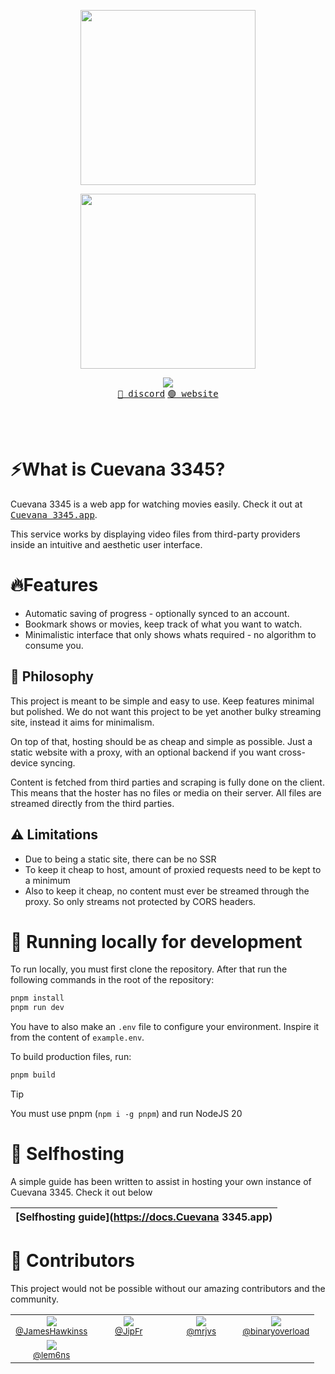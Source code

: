 
<p align="center"><img align="center" width="280" src="./.github/logo-dark.svg#gh-dark-mode-only"/></p>
<p align="center"><img align="center" width="280" src="./.github/logo-light.svg#gh-light-mode-only"/></p>
<p align="center">
  <img src="https://skillicons.dev/icons?i=react,vite,ts" />
  <br/>
  <a href="https://discord.Cuevana 3345.app"><kbd>🔵 discord</kbd></a> <a href="https://Cuevana 3345.app"><kbd>🟢 website</kbd></a>
</p>
<br/><br/>

# ⚡What is Cuevana 3345?

Cuevana 3345 is a web app for watching movies easily. Check it out at <a href="https://Cuevana 3345.app"><kbd>Cuevana 3345.app</kbd></a>.

This service works by displaying video files from third-party providers inside an intuitive and aesthetic user interface.

# 🔥Features

- Automatic saving of progress - optionally synced to an account.
- Bookmark shows or movies, keep track of what you want to watch.
- Minimalistic interface that only shows whats required - no algorithm to consume you.

## 🍄 Philosophy

This project is meant to be simple and easy to use. Keep features minimal but polished.
We do not want this project to be yet another bulky streaming site, instead it aims for minimalism.

On top of that, hosting should be as cheap and simple as possible. Just a static website with a proxy, with an optional backend if you want cross-device syncing.

Content is fetched from third parties and scraping is fully done on the client. This means that the hoster has no files or media on their server. All files are streamed directly from the third parties.

## ⚠️ Limitations

- Due to being a static site, there can be no SSR
- To keep it cheap to host, amount of proxied requests need to be kept to a minimum
- Also to keep it cheap, no content must ever be streamed through the proxy. So only streams not protected by CORS headers.

# 🧬 Running locally for development

To run locally, you must first clone the repository. After that run the following commands in the root of the repository:
```bash
pnpm install
pnpm run dev
```

You have to also make an `.env` file to configure your environment. Inspire it from the content of `example.env`.

To build production files, run:
```bash
pnpm build
```

> [!TIP]
> You must use pnpm (`npm i -g pnpm`) and run NodeJS 20

# 🥔 Selfhosting

A simple guide has been written to assist in hosting your own instance of Cuevana 3345. Check it out below

|[Selfhosting guide](https://docs.Cuevana 3345.app)|
|---|


# 🤝 Contributors

This project would not be possible without our amazing contributors and the community.

<table>
  <tbody>
    <tr>
      <td align="center" valign="top" width="100px">
        <img src="https://images.weserv.nl/?url=https://github.com/JamesHawkinss.png&mask=circle"/><br />
        <sub><a href="https://github.com/JamesHawkinss">@JamesHawkinss</a></sub>
      </td>
      <td align="center" valign="top" width="100px">
        <img src="https://images.weserv.nl/?url=https://github.com/JipFr.png&mask=circle"/><br />
        <sub><a href="https://github.com/JipFr">@JipFr</a></sub>
      </td>
      <td align="center" valign="top" width="100px">
        <img src="https://images.weserv.nl/?url=https://github.com/mrjvs.png&mask=circle"/><br />
        <sub><a href="https://github.com/mrjvs">@mrjvs</a></sub>
      </td>
      <td align="center" valign="top" width="100px">
        <img src="https://images.weserv.nl/?url=https://github.com/binaryoverload.png&mask=circle"/><br />
        <sub><a href="https://github.com/binaryoverload">@binaryoverload</a></sub>
      </td>
    </tr>
    <tr>
      <td align="center" valign="top" width="100px">
        <img src="https://images.weserv.nl/?url=https://github.com/lem6ns.png&mask=circle"/><br />
        <sub><a href="https://github.com/lem6ns">@lem6ns</a></sub>
      </td>
    </tr>
  </tbody>
</table>
